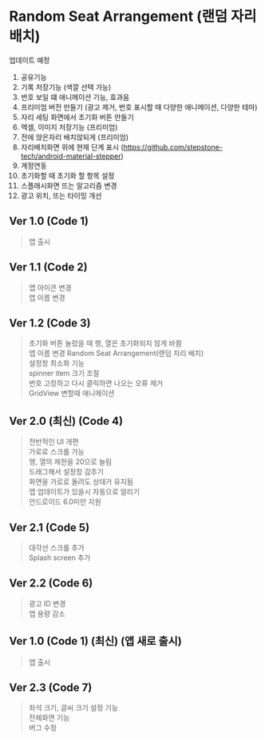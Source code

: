 Random Seat Arrangement (랜덤 자리 배치)
===========
업데이트 예정
1. 공유기능
2. 기록 저장기능 (색깔 선택 가능)
3. 번호 보일 떄 애니메이션 기능, 효과음
5. 프리미엄 버전 만들기 (광고 제거, 번호 표시할 때 다양한 애니메이션, 다양한 테마)
6. 자리 세팅 화면에서 초기화 버튼 만들기
7. 엑셀, 이미지 저장기능 (프리미엄)
8. 전에 앉은자리 배치않되게 (프리미엄)
9. 자리배치화면 위에 현재 단계 표시 (https://github.com/stepstone-tech/android-material-stepper)
10. 계정연동
12. 초기화할 때 초기화 할 항목 설정 
13. 스플래시화면 뜨는 알고리즘 변경
14. 광고 위치, 뜨는 타이밍 개선

## Ver 1.0 (Code 1)
> 앱 출시

## Ver 1.1 (Code 2)
> 앱 아이콘 변경<br>
> 앱 이름 변경

## Ver 1.2 (Code 3)
> 초기화 버튼 눌렀을 때 행, 열은 초기화되지 않게 바뀜<br>
> 앱 이름 변경 Random Seat Arrangement(랜덤 자리 배치) <br>
> 설정창 최소화 기능<br>
> spinner item 크기 조절<br>
> 번호 고정하고 다시 클릭하면 나오는 오류 제거<br>
> GridView 변할때 애니메이션

## Ver 2.0 (최신) (Code 4)
> 전반적인 UI 개편<br>
> 가로로 스크롤 가능<br>
> 행, 열의 제한을 20으로 늘림<br>
> 드래그해서 설정창 감추기<br>
> 화면을 가로로 돌려도 상태가 유지됨<br>
> 앱 업데이트가 있을시 자동으로 알리기<br>
> 안드로이드 6.0미만 지원 

## Ver 2.1 (Code 5)
> 대각선 스크롤 추가<br>
> Splash screen 추가

## Ver 2.2 (Code 6)
> 광고 ID 변경<br>
> 앱 용량 감소<br>

## Ver 1.0 (Code 1) (최신) (앱 새로 출시)
> 앱 출시

## Ver 2.3 (Code 7)
> 좌석 크기, 글씨 크기 설정 기능<br>
> 전체화면 기능<br>
> 버그 수정<br>
